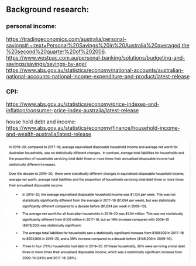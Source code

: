 ## Background research: 

### personal income: 
https://tradingeconomics.com/australia/personal-savings#:~:text=Personal%20Savings%20in%20Australia%20averaged,the%20second%20quarter%20of%202006.
https://www.westpac.com.au/personal-banking/solutions/budgeting-and-savings/savings/savings-by-age/
https://www.abs.gov.au/statistics/economy/national-accounts/australian-national-accounts-national-income-expenditure-and-product/latest-release

### CPI: 
https://www.abs.gov.au/statistics/economy/price-indexes-and-inflation/consumer-price-index-australia/latest-release



house hold debt and income: 
https://www.abs.gov.au/statistics/economy/finance/household-income-and-wealth-australia/latest-release

![](./Household_income_debt.png)


